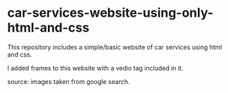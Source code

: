 # car-services-website-using-only-html-and-css
This repository includes a simple/basic website of car services using html and css.

I added frames to this website with a vedio tag included in it.

source: images taken from google search.
